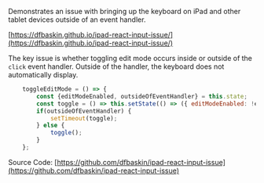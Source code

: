 Demonstrates an issue with bringing up the keyboard on iPad and other
tablet devices outside of an event handler.

[https://dfbaskin.github.io/ipad-react-input-issue/](https://dfbaskin.github.io/ipad-react-input-issue/)

The key issue is whether toggling edit mode occurs inside or outside
of the `click` event handler.  Outside of the handler, the keyboard
does not automatically display.

```js
    toggleEditMode = () => {
        const {editModeEnabled, outsideOfEventHandler} = this.state;
        const toggle = () => this.setState(() => ({ editModeEnabled: !editModeEnabled }));
        if(outsideOfEventHandler) {
            setTimeout(toggle);
        } else {
            toggle();
        }
    };
```

Source Code:
[https://github.com/dfbaskin/ipad-react-input-issue](https://github.com/dfbaskin/ipad-react-input-issue)

